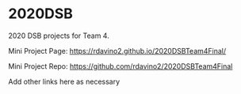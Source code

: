 # 2020DSB
2020 DSB projects for Team 4. 

Mini Project Page: https://rdavino2.github.io/2020DSBTeam4Final/

Mini Project Repo: https://github.com/rdavino2/2020DSBTeam4Final

Add other links here as necessary